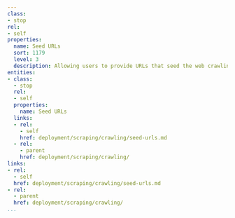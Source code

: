 ```yaml
---
class:
- stop
rel:
- self
properties:
  name: Seed URLs
  sort: 1179
  level: 3
  description: Allowing users to provide URLs that seed the web crawling process.
entities:
- class:
  - stop
  rel:
  - self
  properties:
    name: Seed URLs
  links:
  - rel:
    - self
    href: deployment/scraping/crawling/seed-urls.md
  - rel:
    - parent
    href: deployment/scraping/crawling/
links:
- rel:
  - self
  href: deployment/scraping/crawling/seed-urls.md
- rel:
  - parent
  href: deployment/scraping/crawling/
...
```

